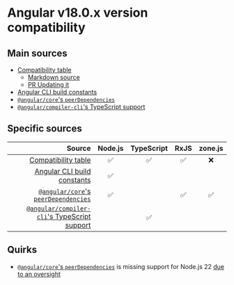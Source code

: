 # Angular v18.0.x version compatibility

## Main sources

- [Compatibility table] 
  - [Markdown source](https://github.com/angular/angular/blob/c3f2c67fa004f4c82b4e9d80346eb22142e16408/adev/src/content/reference/versions.md)
  - [PR Updating it](https://github.com/angular/angular/pull/56034)
- [Angular CLI build constants]
- [`@angular/core`'s `peerDependencies`]
- [`@angular/compiler-cli`'s TypeScript support]

[Compatibility table]: https://angular.dev/reference/versions
[Angular CLI build constants]: https://github.com/angular/angular-cli/blob/18.0.0/constants.bzl
[`@angular/core`'s `peerDependencies`]: https://github.com/angular/angular/blob/18.0.0/packages/core/package.json#L22
[`@angular/compiler-cli`'s TypeScript support]: https://github.com/angular/angular/blob/18.0.0/packages/compiler-cli/src/typescript_support.ts#L12-L29

## Specific sources
|                                         Source | Node.js | TypeScript | RxJS | zone.js |
| ---------------------------------------------: | :-----: | :--------: | :--: | :-----: |
|                          [Compatibility table] |   ✅    |     ✅     |  ✅  |   ❌    |
|                  [Angular CLI build constants] |   ✅    |            |      |         |
|         [`@angular/core`'s `peerDependencies`] |   ✅    |            |  ✅  |   ✅    |
| [`@angular/compiler-cli`'s TypeScript support] |         |     ✅     |      |         |

## Quirks
 - [`@angular/core`'s `peerDependencies`] is missing support for Node.js 22 [due to an oversight](https://github.com/angular/angular/pull/56034#discussion_r1621106282)
